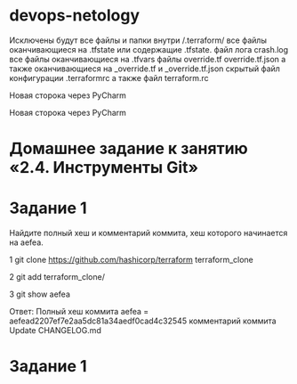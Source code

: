 # devops-netology

Исключены будут все файлы и папки внутри /.terraform/
все файлы оканчивающиеся на .tfstate или содержащие .tfstate.
файл лога crash.log
все файлы оканчивающиеся на .tfvars
файлы override.tf override.tf.json а также оканчивающиеся на _override.tf и _override.tf.json
скрытый файл конфигурации .terraformrc а также файл terraform.rc

Новая сторока через PyCharm

Новая сторока через PyCharm
# Домашнее задание к занятию «2.4. Инструменты Git»
# Задание 1
Найдите полный хеш и комментарий коммита, хеш которого начинается на aefea.

1 git clone https://github.com/hashicorp/terraform terraform_clone

2 git add terraform_clone/

3 git show aefea
 
Ответ: Полный хеш коммита aefea = aefead2207ef7e2aa5dc81a34aedf0cad4c32545
комментарий коммита Update CHANGELOG.md
# Задание 1